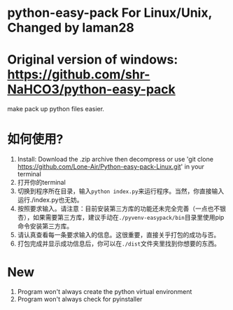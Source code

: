 # python-easy-pack For Linux/Unix, Changed by laman28
# Original version of windows: https://github.com/shr-NaHCO3/python-easy-pack
make pack up python files easier.

# 如何使用?
1. Install: Download the .zip archive then decompress or use 'git clone https://github.com/Lone-Air/Python-easy-pack-Linux.git' in your terminal
1. 打开你的terminal
3. 切换到程序所在目录，输入`python index.py`来运行程序。当然，你直接输入运行./index.py也无妨。
4. 按照要求输入。请注意：目前安装第三方库的功能还未完全完善（一点也不银杏），如果需要第三方库，建议手动在`./pyvenv-easypack/bin`目录里使用pip命令安装第三方库。
5. 请认真查看每一条要求输入的信息。这很重要，直接关乎打包的成功与否。
6. 打包完成并显示成功信息后，你可以在`./dist`文件夹里找到你想要的东西。

# New
1. Program won't always create the python virtual environment
2. Program won't always check for pyinstaller
